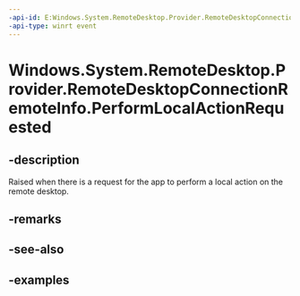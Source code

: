 ```yaml
---
-api-id: E:Windows.System.RemoteDesktop.Provider.RemoteDesktopConnectionRemoteInfo.PerformLocalActionRequested
-api-type: winrt event
---
```


# Windows.System.RemoteDesktop.Provider.RemoteDesktopConnectionRemoteInfo.PerformLocalActionRequested

<!--
public event Windows.Foundation.TypedEventHandler<Windows.System.RemoteDesktop.Provider.RemoteDesktopConnectionRemoteInfo,Windows.System.RemoteDesktop.Provider.PerformLocalActionRequestedEventArgs> PerformLocalActionRequested;
-->


## -description

Raised when there is a request for the app to perform a local action on the remote desktop.

## -remarks

## -see-also

## -examples


